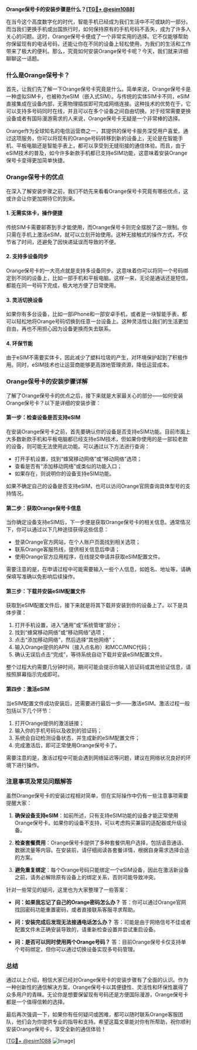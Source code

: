 **Orange保号卡的安装步骤是什么？[[TG💪+ @esim1088](https://t.me/s/esim1088)]**

在当今这个高度数字化的时代，智能手机已经成为我们生活中不可或缺的一部分。而当我们更换手机或出国旅行时，如何保持原有的手机号码不丢失，成为了许多人关心的问题。这时，Orange保号卡便成了一个非常实用的选择。它不仅能够帮助你保留现有的电话号码，还能让你在不同的设备上轻松使用，为我们的生活和工作带来了极大的便利。那么，究竟如何安装Orange保号卡呢？今天，我们就来详细聊聊这一话题。

### 什么是Orange保号卡？

首先，让我们先了解一下Orange保号卡究竟是什么。简单来说，Orange保号卡是一种虚拟SIM卡，也被称为eSIM（嵌入式SIM）。与传统的实体SIM卡不同，eSIM直接集成在设备内部，无需物理插拔即可完成网络连接。这种技术的优势在于，它可以支持多号码同时在线，并且可以在多个设备之间自由切换。对于经常需要更换设备或者有国际漫游需求的人来说，Orange保号卡无疑是一个非常棒的选择。

Orange作为全球知名的电信运营商之一，其提供的保号卡服务深受用户喜爱。通过这项服务，你可以将现有的Orange号码转移到新的设备上，无论是在智能手机、平板电脑还是智能手表上，都可以享受到无缝衔接的通信体验。而且，由于eSIM技术的普及，如今许多新款手机都已支持eSIM功能，这意味着安装Orange保号卡变得更加简单快捷。

### Orange保号卡的优点

在深入了解安装步骤之前，我们不妨先来看看Orange保号卡究竟有哪些优点，这或许会让你更加期待它的到来。

#### 1. **无需实体卡，操作便捷**
传统SIM卡需要邮寄到手才能使用，而Orange保号卡则完全摆脱了这一限制。你只需在手机上激活eSIM，就可以立刻开始使用。这种无接触式的操作方式，不仅节省了时间，还避免了因快递延误而导致的不便。

#### 2. **支持多设备同步**
Orange保号卡的一大亮点就是支持多设备同步。这意味着你可以将同一个号码绑定到不同的设备上，比如一部手机和平板电脑。这样一来，无论是通话还是短信，都能在同一号码下完成，极大地方便了日常使用。

#### 3. **灵活切换设备**
如果你有多台设备，比如一部iPhone和一部安卓手机，或者是一块智能手表，都可以轻松地将Orange号码切换到任意一台设备上。这种灵活性让我们的生活更加自由，再也不用担心因为设备更换而失去联系。

#### 4. **环保节能**
由于eSIM不需要实体卡，因此减少了塑料垃圾的产生，对环境保护起到了积极作用。同时，eSIM技术也让运营商能够更高效地管理资源，降低运营成本。

### Orange保号卡的安装步骤详解

了解了Orange保号卡的优点之后，接下来就是大家最关心的部分——如何安装Orange保号卡？以下是详细的安装步骤：

#### 第一步：检查设备是否支持eSIM
在安装Orange保号卡之前，首先要确认你的设备是否支持eSIM功能。目前市面上大多数新款手机和平板电脑都已经支持eSIM技术，但如果你使用的是一部较老款的设备，则可能无法使用此功能。可以通过以下方法进行查询：
- 打开手机设置，找到“蜂窝移动网络”或“移动网络”选项；
- 查看是否有“添加移动网络”或类似的功能入口；
- 如果存在，则说明你的设备支持eSIM功能。

如果不确定自己的设备是否支持eSIM，也可以访问Orange官网查询具体型号的支持情况。

#### 第二步：获取Orange保号卡信息
当你确定设备支持eSIM后，下一步便是获取Orange保号卡的相关信息。通常情况下，你可以通过以下几种途径获得这些信息：
- 登录Orange官方网站，在个人账户页面找到相关选项；
- 联系Orange客服热线，提供相关信息后申请；
- 使用Orange官方应用程序，在线提交申请并获取eSIM配置文件。

需要注意的是，在申请过程中可能需要输入一些个人信息，如姓名、地址等，请确保填写准确以免影响后续操作。

#### 第三步：下载并安装eSIM配置文件
获取到eSIM配置文件后，接下来就是将其下载并安装到你的设备上了。以下是具体步骤：
1. 打开手机设置，进入“通用”或“系统管理”部分；
2. 找到“蜂窝移动网络”或“移动网络”选项；
3. 点击“添加移动网络”，然后选择“其他网络”；
4. 输入Orange提供的APN（接入点名称）和MCC/MNC代码；
5. 确认无误后点击“完成”，等待系统自动下载并安装eSIM配置文件。

整个过程大约需要几分钟时间，期间可能会提示你输入验证码或其他验证信息，请按照屏幕指示完成即可。

#### 第四步：激活eSIM
当eSIM配置文件成功安装后，还需要进行最后一步——激活eSIM。激活过程一般包括以下几个环节：
1. 打开Orange提供的激活链接；
2. 输入你的手机号码以及收到的验证码；
3. 系统会自动检测设备状态，并生成新的eSIM配置文件；
4. 完成激活后，即可正常使用Orange保号卡了。

需要注意的是，激活过程中可能会遇到网络延迟等问题，建议在网络状况良好的环境下进行操作。

### 注意事项及常见问题解答

虽然Orange保号卡的安装过程相对简单，但在实际操作中仍有一些注意事项需要提醒大家：

1. **确保设备支持eSIM**：如前所述，只有支持eSIM功能的设备才能正常使用Orange保号卡。如果你的设备不支持，可以考虑购买兼容的适配器或升级设备。
   
2. **检查套餐费用**：Orange保号卡提供了多种套餐供用户选择，包括语音通话、数据流量等内容。在安装前，请仔细阅读各套餐详情，根据自身需求选择合适的方案。

3. **避免重复绑定**：每个Orange号码只能绑定一个eSIM设备，因此在激活新设备之前，请务必解除原有设备上的绑定关系，否则可能导致冲突。

针对一些常见的疑问，这里也为大家整理了一些答案：
- **问：如果我忘记了自己的Orange密码怎么办？**
  答：你可以通过Orange官网找回密码功能重置密码，或者直接联系客服寻求帮助。
  
- **问：安装完成后发现无法接通电话怎么办？**
  答：可能是由于网络信号不佳或者配置文件未正确安装导致的，请重新检查设置并尝试重启设备。

- **问：是否可以同时使用两个Orange号码？**
  答：目前Orange保号卡仅支持单个号码绑定，但你可以通过切换设备实现多号码管理。

### 总结

通过以上介绍，相信大家已经对Orange保号卡的安装步骤有了全面的认识。作为一种创新性的通信解决方案，Orange保号卡以其便捷性、灵活性和环保性赢得了众多用户的青睐。无论你是想要保留现有号码还是方便国际漫游，Orange保号卡都是一个值得信赖的选择。

最后再次强调一下，如果你有任何疑问或困难，都可以随时联系Orange客服团队，他们会为你提供专业的指导和支持。希望这篇文章能对你有所帮助，祝你顺利安装Orange保号卡，享受全新的通信体验！

[[TG💪+ @esim1088](https://t.me/s/esim1088) ![Image](https://i.postimg.cc/4NQfJmqS/Snipaste-2025-05-13-00-14-12.png)]
